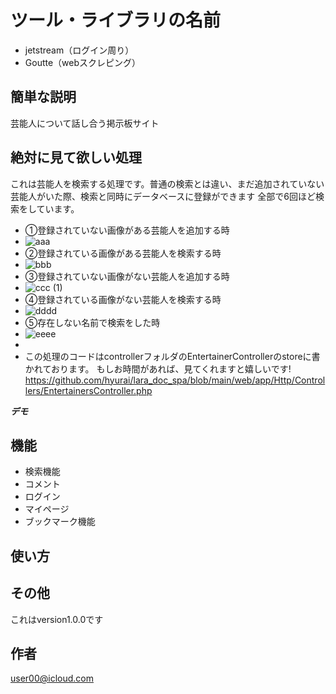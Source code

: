 # ツール・ライブラリの名前

- jetstream（ログイン周り）
- Goutte（webスクレピング）


## 簡単な説明

芸能人について話し合う掲示板サイト　


## 絶対に見て欲しい処理
これは芸能人を検索する処理です。普通の検索とは違い、まだ追加されていない芸能人がいた際、検索と同時にデータベースに登録ができます
全部で6回ほど検索をしています。
- ①登録されていない画像がある芸能人を追加する時
- ![aaa](https://user-images.githubusercontent.com/72079540/112477089-f55c5c80-8db5-11eb-8aa2-c2e72f7c1f77.gif)
- ②登録されている画像がある芸能人を検索する時
- ![bbb](https://user-images.githubusercontent.com/72079540/112477353-42d8c980-8db6-11eb-98c9-d2e4d5957558.gif)
- ③登録されていない画像がない芸能人を追加する時
- ![ccc (1)](https://user-images.githubusercontent.com/72079540/112478174-13768c80-8db7-11eb-8627-f52f90678c6d.gif)
- ④登録されている画像がない芸能人を検索する時
- ![dddd](https://user-images.githubusercontent.com/72079540/112478798-b7f8ce80-8db7-11eb-8881-fe488b9d2812.gif)
- ⑤存在しない名前で検索をした時
- ![eeee](https://user-images.githubusercontent.com/72079540/112479130-132ac100-8db8-11eb-982b-56538701a33e.gif)
- 
- この処理のコードはcontrollerフォルダのEntertainerControllerのstoreに書かれております。
もしお時間があれば、見てくれますと嬉しいです!
https://github.com/hyurai/lara_doc_spa/blob/main/web/app/Http/Controllers/EntertainersController.php

***デモ***


## 機能

- 検索機能
- コメント
- ログイン
- マイページ
- ブックマーク機能




## 使い方







## その他
これはversion1.0.0です

## 作者
user00@icloud.com






